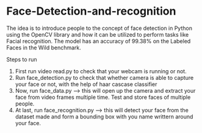 # Face-Detection-and-recognition
The idea is to introduce people to the concept of face detection in Python using the OpenCV library and
how it can be utilized to perform tasks like Facial recognition. The model has an accuracy of 99.38% on the
Labeled Faces in the Wild benchmark. 

Steps to run 
1. First run video read.py to check that your webcam is running or not.
2. Run face_detection.py to check that whether camera is able to capture your face or not, with the help of haar cascase classifier
3. Now, run face_data.py --> this will open up the camera and extract your face from video frames multiple time. Test and store faces of multiple people.
4. At last, run face_recognition.py --> this will detect your face from the dataset made and form a bounding box with you name writtern around your face.
